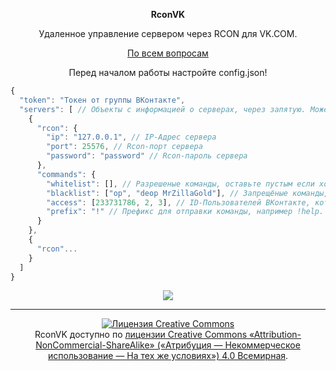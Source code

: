 <p align="center"><b>RconVK</b></p>
<p align="center">Удаленное управление сервером через RCON для VK.COM.</p>
<p align="center">
  <a href="https://vk.com/id233731786">По всем вопросам</a>
</p>

<p align="center">
  Перед началом работы настройте config.json!
</p>

```js
{
  "token": "Токен от группы ВКонтакте",
  "servers": [ // Объекты с информацией о серверах, через запятую. Можете использовать несколько серверов с разными префиксами.
    {
      "rcon": {
        "ip": "127.0.0.1", // IP-Адрес сервера
        "port": 25576, // Rcon-порт сервера
        "password": "password" // Rcon-пароль сервера
      },
      "commands": {
        "whitelist": [], // Разрешеные команды, оставьте пустым если хотите разрешить все команды.
        "blacklist": ["op", "deop MrZillaGold"], // Запрещёные команды, оставьте пустым если не хотите использовать.
        "access": [233731786, 2, 3], // ID-Пользователей ВКонтакте, которые смогут отправлять команды на данный сервер. Оставьте пустым, чтобы разрешить всем.
        "prefix": "!" // Префикс для отправки команды, например !help. Бот отправит ответ сервера на команду help.
      }
    },
    {
      "rcon"...
    }
  ]
}
```
<p align="center"><img src="https://sun9-2.userapi.com/c855136/v855136899/d95d4/kdaMzaVumkE.jpg"></p>

***

<p align="center">
<a rel="license" href="http://creativecommons.org/licenses/by-nc-sa/4.0/"><img alt="Лицензия Creative Commons" style="border-width:0" src="https://i.creativecommons.org/l/by-nc-sa/4.0/88x31.png" /></a><br />RconVK доступно по <a rel="license" href="http://creativecommons.org/licenses/by-nc-sa/4.0/">лицензии Creative Commons «Attribution-NonCommercial-ShareAlike» («Атрибуция —  Некоммерческое использование — На тех же условиях») 4.0 Всемирная</a>.
</p>
